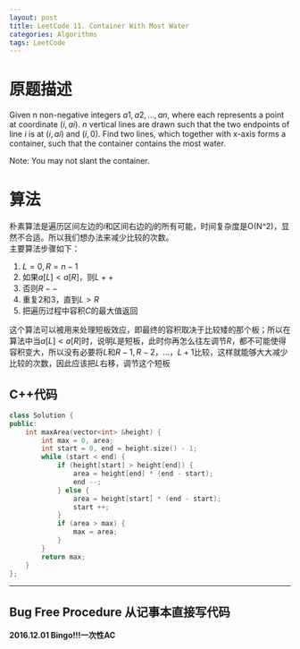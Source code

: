 ```yaml
---
layout: post
title: LeetCode 11. Container With Most Water
categories: Algorithms
tags: LeetCode
---
```


# 原题描述  
Given n non-negative integers $a1, a2, ..., an$, where each represents a point at coordinate $(i, ai)$. $n$ vertical lines are drawn such that the two endpoints of line $i$ is at $(i, ai)$ and $(i, 0)$. Find two lines, which together with x-axis forms a container, such that the container contains the most water.

Note: You may not slant the container.   

# 算法
朴素算法是遍历区间左边的$i$和区间右边的$j$的所有可能，时间复杂度是O(N^2)，显然不合适。所以我们想办法来减少比较的次数。  
主要算法步骤如下：  
1. $L = 0, R = n - 1$  
2. 如果$a[L] < a[R]$，则$L++$  
3. 否则$R--$  
4. 重复2和3，直到$L>R$  
5. 把遍历过程中容积$C$的最大值返回  

这个算法可以被用来处理短板效应，即最终的容积取决于比较矮的那个板；所以在算法中当$a[L] < a[R]$时，说明$L$是短板，此时你再怎么往左调节$R$，都不可能使得容积变大，所以没有必要将$L$和$R-1, R-2，...，L+1$比较，这样就能够大大减少比较的次数，因此应该把$L$右移，调节这个短板   

## C++代码
```c++
class Solution {
public:
    int maxArea(vector<int> &height) {
        int max = 0, area;
        int start = 0, end = height.size() - 1;
        while (start < end) {
            if (height[start] > height[end]) {
                area = height[end] * (end - start);
                end --;
            } else {
                area = height[start] * (end - start);
                start ++;
            }
            if (area > max) {
                max = area;
            }
        }
        return max;
    }
};
```


--------------------

## Bug Free Procedure  从记事本直接写代码  
**2016.12.01 Bingo!!!一次性AC**  


